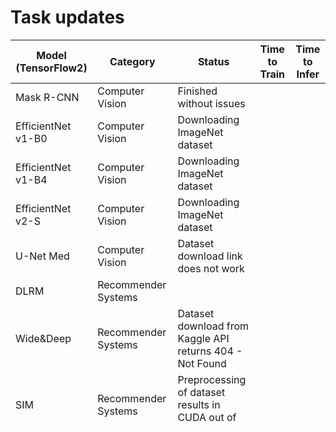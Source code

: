 # Task updates

| Model (TensorFlow2) | Category                    | Status                                                   | Time to Train | Time to Infer |
|---------------------|-----------------------------|----------------------------------------------------------|---------------|---------------|
| Mask R-CNN          | Computer Vision             | Finished without issues                                  |               |               |
| EfficientNet v1-B0  | Computer Vision             | Downloading ImageNet dataset                             |               |               |
| EfficientNet v1-B4  | Computer Vision             | Downloading ImageNet dataset                             |               |               |
| EfficientNet v2-S   | Computer Vision             | Downloading ImageNet dataset                             |               |               |
| U-Net Med           | Computer Vision             | Dataset download link does not work                      |               |               |
| DLRM                | Recommender Systems         |                                                          |               |               |
| Wide&Deep           | Recommender Systems         | Dataset download from Kaggle API returns 404 - Not Found |               |               |
| SIM                 | Recommender Systems         | Preprocessing of dataset results in CUDA out of memory   |               |               |
| ELECTRA             | Natural Language Processing |                                                          |               |               |
| BERT                | Natural Language Processing |                                                          |               |               |

